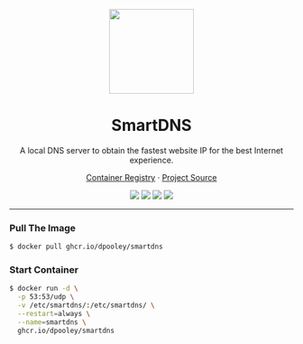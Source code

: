 <p align="center">
    <img src="https://github.com/pymumu/smartdns/raw/master/doc/smartdns.png" width="150" />
</p>

<h1 align="center">SmartDNS</h1>

<p align="center">A local DNS server to obtain the fastest website IP for the best Internet experience.</p>

<p align="center">
    <a href="https://ghcr.io/dpooley/smartdns">Container Registry</a> ·
    <a href="https://github.com/pymumu/smartdns">Project Source</a>
</p>

<p align="center">
    <img src="https://img.shields.io/github/actions/workflow/status/dpooley/docker-smartdns/push.yml?branch=main" />
    <img src="https://img.shields.io/github/last-commit/dpooley/docker-smartdns" />
    <img src="https://img.shields.io/github/v/release/dpooley/docker-smartdns" />
    <img src="https://img.shields.io/github/release-date/dpooley/docker-smartdns" />
</p>

---

### Pull The Image

```bash
$ docker pull ghcr.io/dpooley/smartdns
```

### Start Container

```bash
$ docker run -d \
  -p 53:53/udp \
  -v /etc/smartdns/:/etc/smartdns/ \
  --restart=always \
  --name=smartdns \
  ghcr.io/dpooley/smartdns
```
